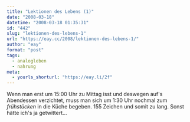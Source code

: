 ```yaml
---
title: "Lektionen des Lebens (1)"
date: "2008-03-18"
datetime: "2008-03-18 01:35:31"
id: "442"
slug: "lektionen-des-lebens-1"
url: "https://eay.cc/2008/lektionen-des-lebens-1/"
author: "eay"
format: "post"
tags:
  - analogleben
  - nahrung
meta:
  - yourls_shorturl: "https://eay.li/2f"
---
```


Wenn man erst um 15:00 Uhr zu Mittag isst und deswegen auf's Abendessen verzichtet, muss man sich um 1:30 Uhr nochmal zum _frühstücken_ in die Küche begeben. 155 Zeichen und somit zu lang. Sonst hätte ich's ja getwittert...
